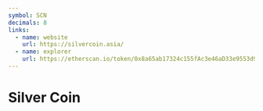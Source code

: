 ```yaml
---
symbol: SCN
decimals: 8
links:
  - name: website
    url: https://silvercoin.asia/
  - name: explorer
    url: https://etherscan.io/token/0x8a65ab17324c155fAc3e46aD33e9553d9165a252
---
```


# Silver Coin

